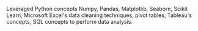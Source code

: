 Leveraged Python concepts Numpy, Pandas, Matplotlib, Seaborn, Scikit Learn, Microsoft Excel's data cleaning techniques, pivot tables, Tableau's concepts, SQL concepts
to perform data analysis. 
